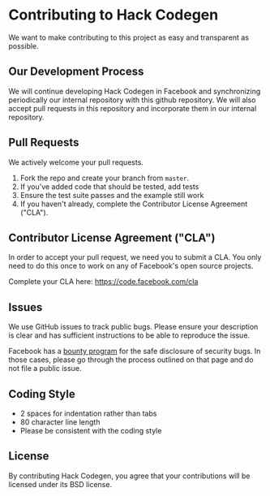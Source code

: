 # Contributing to Hack Codegen
We want to make contributing to this project as easy and transparent as
possible.

## Our Development Process
We will continue developing Hack Codegen in Facebook and synchronizing
periodically our internal repository with this github repository.
We will also accept pull requests in this repository and incorporate
them in our internal repository.

## Pull Requests
We actively welcome your pull requests.
1. Fork the repo and create your branch from `master`.
2. If you've added code that should be tested, add tests
3. Ensure the test suite passes and the example still work
4. If you haven't already, complete the Contributor License Agreement ("CLA").

## Contributor License Agreement ("CLA")
In order to accept your pull request, we need you to submit a CLA. You only need
to do this once to work on any of Facebook's open source projects.

Complete your CLA here: <https://code.facebook.com/cla>

## Issues
We use GitHub issues to track public bugs. Please ensure your description is
clear and has sufficient instructions to be able to reproduce the issue.

Facebook has a [bounty program](https://www.facebook.com/whitehat/) for the safe
disclosure of security bugs. In those cases, please go through the process
outlined on that page and do not file a public issue.

## Coding Style
* 2 spaces for indentation rather than tabs
* 80 character line length
* Please be consistent with the coding style

## License
By contributing Hack Codegen, you agree that your contributions will be licensed
under its BSD license.

